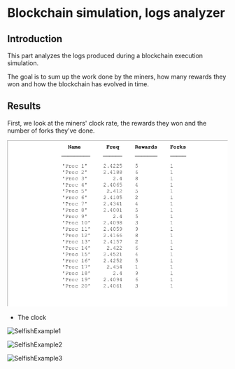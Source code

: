 # Blockchain simulation, logs analyzer

## Introduction

This part analyzes the logs produced during a blockchain execution simulation.

The goal is to sum up the work done by the miners, how many rewards they won and how the blockchain has evolved in time.

## Results

First, we look at the miners' clock rate, the rewards they won and the number of forks they've done.

![SumUp](./rewards.png)

* The clock 

![SelfishExample1](../../../master/figures/selfishGraph.png)

![SelfishExample2](../../../master/figures/largestPools0.png)

![SelfishExample3](../../../master/figures/largestPools1.png)
